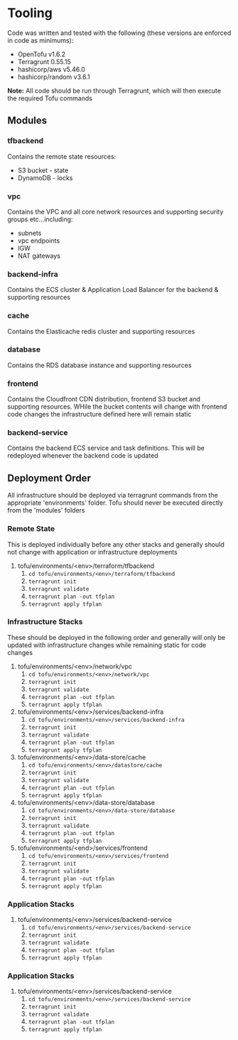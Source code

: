 # Tooling

Code was written and tested with the following (these versions are enforced in code as minimums):

- OpenTofu v1.6.2
- Terragrunt 0.55.15
- hashicorp/aws v5.46.0
- hashicorp/random v3.6.1

**Note:** All code should be run through Terragrunt, which will then execute the required Tofu commands

## Modules

### tfbackend

Contains the remote state resources:

- S3 bucket - state
- DynamoDB - locks

### vpc

Contains the VPC and all core network resources and supporting security groups etc...including:

- subnets
- vpc endpoints
- IGW
- NAT gateways

### backend-infra

Contains the ECS cluster & Application Load Balancer for the backend & supporting resources

### cache

Contains the Elasticache redis cluster and supporting resources

### database

Contains the RDS database instance and supporting resources

### frontend

Contains the Cloudfront CDN distribution, frontend S3 bucket and supporting resources.  WHile the bucket contents will change with frontend code changes the infrastructure defined here will remain static

### backend-service

Contains the backend ECS service and task definitions.  This will be redeployed whenever the backend code is updated

## Deployment Order

All infrastructure should be deployed via terragrunt commands from the appropriate 'environments' folder.  Tofu should never be executed directly from the 'modules' folders

### Remote State

This is deployed individually before any other stacks and generally should not change with application or infrastructure deployments

1. tofu/environments/\<env>/terraform/tfbackend
   1. `cd tofu/environments/<env>/terraform/tfbackend`
   2. `terragrunt init`
   3. `terragrunt validate`
   4. `terragrunt plan -out tfplan`
   5. `terragrunt apply tfplan`

### Infrastructure Stacks

These should be deployed in the following order and generally will only be updated with infrastructure changes while remaining static for code changes

1. tofu/environments/\<env>/network/vpc
   1. `cd tofu/environments/<env>/network/vpc`
   2. `terragrunt init`
   3. `terragrunt validate`
   4. `terragrunt plan -out tfplan`
   5. `terragrunt apply tfplan`
2. tofu/environments/\<env>/services/backend-infra
   1. `cd tofu/environments/<env>/services/backend-infra`
   2. `terragrunt init`
   3. `terragrunt validate`
   4. `terragrunt plan -out tfplan`
   5. `terragrunt apply tfplan`
3. tofu/environments/\<env>/data-store/cache
   1. `cd tofu/environments/<env>/datastore/cache`
   2. `terragrunt init`
   3. `terragrunt validate`
   4. `terragrunt plan -out tfplan`
   5. `terragrunt apply tfplan`
4. tofu/environments/\<env>/data-store/database
   1. `cd tofu/environments/<env>/data-store/database`
   2. `terragrunt init`
   3. `terragrunt validate`
   4. `terragrunt plan -out tfplan`
   5. `terragrunt apply tfplan`
5. tofu/environments/\<end>/services/frontend
   1. `cd tofu/environments/<env>/services/frontend`
   2. `terragrunt init`
   3. `terragrunt validate`
   4. `terragrunt plan -out tfplan`
   5. `terragrunt apply tfplan`

### Application Stacks

1. tofu/environments/\<env>/services/backend-service
   1. `cd tofu/environments/<env>/services/backend-service`
   2. `terragrunt init`
   3. `terragrunt validate`
   4. `terragrunt plan -out tfplan`
   5. `terragrunt apply tfplan`

### Application Stacks

1. tofu/environments/\<env>/services/backend-service
   1. `cd tofu/environments/<env>/services/backend-service`
   2. `terragrunt init`
   3. `terragrunt validate`
   4. `terragrunt plan -out tfplan`
   5. `terragrunt apply tfplan`
